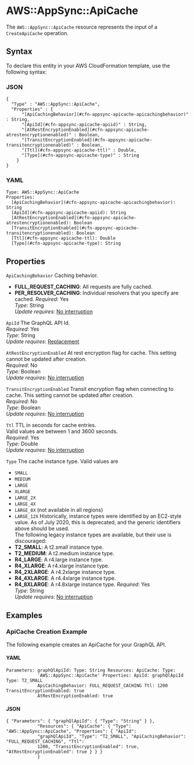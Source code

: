 # AWS::AppSync::ApiCache<a name="aws-resource-appsync-apicache"></a>

The `AWS::AppSync::ApiCache` resource represents the input of a `CreateApiCache` operation\.

## Syntax<a name="aws-resource-appsync-apicache-syntax"></a>

To declare this entity in your AWS CloudFormation template, use the following syntax:

### JSON<a name="aws-resource-appsync-apicache-syntax.json"></a>

```
{
  "Type" : "AWS::AppSync::ApiCache",
  "Properties" : {
      "[ApiCachingBehavior](#cfn-appsync-apicache-apicachingbehavior)" : String,
      "[ApiId](#cfn-appsync-apicache-apiid)" : String,
      "[AtRestEncryptionEnabled](#cfn-appsync-apicache-atrestencryptionenabled)" : Boolean,
      "[TransitEncryptionEnabled](#cfn-appsync-apicache-transitencryptionenabled)" : Boolean,
      "[Ttl](#cfn-appsync-apicache-ttl)" : Double,
      "[Type](#cfn-appsync-apicache-type)" : String
    }
}
```

### YAML<a name="aws-resource-appsync-apicache-syntax.yaml"></a>

```
Type: AWS::AppSync::ApiCache
Properties: 
  [ApiCachingBehavior](#cfn-appsync-apicache-apicachingbehavior): String
  [ApiId](#cfn-appsync-apicache-apiid): String
  [AtRestEncryptionEnabled](#cfn-appsync-apicache-atrestencryptionenabled): Boolean
  [TransitEncryptionEnabled](#cfn-appsync-apicache-transitencryptionenabled): Boolean
  [Ttl](#cfn-appsync-apicache-ttl): Double
  [Type](#cfn-appsync-apicache-type): String
```

## Properties<a name="aws-resource-appsync-apicache-properties"></a>

`ApiCachingBehavior`  <a name="cfn-appsync-apicache-apicachingbehavior"></a>
Caching behavior\.  
+  **FULL\_REQUEST\_CACHING**: All requests are fully cached\.
+  **PER\_RESOLVER\_CACHING**: Individual resolvers that you specify are cached\.
*Required*: Yes  
*Type*: String  
*Update requires*: [No interruption](https://docs.aws.amazon.com/AWSCloudFormation/latest/UserGuide/using-cfn-updating-stacks-update-behaviors.html#update-no-interrupt)

`ApiId`  <a name="cfn-appsync-apicache-apiid"></a>
The GraphQL API Id\.  
*Required*: Yes  
*Type*: String  
*Update requires*: [Replacement](https://docs.aws.amazon.com/AWSCloudFormation/latest/UserGuide/using-cfn-updating-stacks-update-behaviors.html#update-replacement)

`AtRestEncryptionEnabled`  <a name="cfn-appsync-apicache-atrestencryptionenabled"></a>
At rest encryption flag for cache\. This setting cannot be updated after creation\.  
*Required*: No  
*Type*: Boolean  
*Update requires*: [No interruption](https://docs.aws.amazon.com/AWSCloudFormation/latest/UserGuide/using-cfn-updating-stacks-update-behaviors.html#update-no-interrupt)

`TransitEncryptionEnabled`  <a name="cfn-appsync-apicache-transitencryptionenabled"></a>
Transit encryption flag when connecting to cache\. This setting cannot be updated after creation\.  
*Required*: No  
*Type*: Boolean  
*Update requires*: [No interruption](https://docs.aws.amazon.com/AWSCloudFormation/latest/UserGuide/using-cfn-updating-stacks-update-behaviors.html#update-no-interrupt)

`Ttl`  <a name="cfn-appsync-apicache-ttl"></a>
TTL in seconds for cache entries\.  
Valid values are between 1 and 3600 seconds\.  
*Required*: Yes  
*Type*: Double  
*Update requires*: [No interruption](https://docs.aws.amazon.com/AWSCloudFormation/latest/UserGuide/using-cfn-updating-stacks-update-behaviors.html#update-no-interrupt)

`Type`  <a name="cfn-appsync-apicache-type"></a>
The cache instance type\. Valid values are   
+  `SMALL` 
+  `MEDIUM` 
+  `LARGE` 
+  `XLARGE` 
+  `LARGE_2X` 
+  `LARGE_4X` 
+  `LARGE_8X` \(not available in all regions\)
+  `LARGE_12X` 
Historically, instance types were identified by an EC2\-style value\. As of July 2020, this is deprecated, and the generic identifiers above should be used\.  
The following legacy instance types are available, but their use is discouraged:  
+  **T2\_SMALL**: A t2\.small instance type\.
+  **T2\_MEDIUM**: A t2\.medium instance type\.
+  **R4\_LARGE**: A r4\.large instance type\.
+  **R4\_XLARGE**: A r4\.xlarge instance type\.
+  **R4\_2XLARGE**: A r4\.2xlarge instance type\.
+  **R4\_4XLARGE**: A r4\.4xlarge instance type\.
+  **R4\_8XLARGE**: A r4\.8xlarge instance type\.
*Required*: Yes  
*Type*: String  
*Update requires*: [No interruption](https://docs.aws.amazon.com/AWSCloudFormation/latest/UserGuide/using-cfn-updating-stacks-update-behaviors.html#update-no-interrupt)

## Examples<a name="aws-resource-appsync-apicache--examples"></a>

### ApiCache Creation Example<a name="aws-resource-appsync-apicache--examples--ApiCache_Creation_Example"></a>

The following example creates an ApiCache for your GraphQL API\.

#### YAML<a name="aws-resource-appsync-apicache--examples--ApiCache_Creation_Example--yaml"></a>

```
Parameters: graphQlApiId: Type: String Resources: ApiCache: Type:
            'AWS::AppSync::ApiCache' Properties: ApiId: graphQlApiId Type: T2_SMALL
            ApiCachingBehavior: FULL_REQUEST_CACHING Ttl: 1200 TransitEncryptionEnabled: true
            AtRestEncryptionEnabled: true
```

#### JSON<a name="aws-resource-appsync-apicache--examples--ApiCache_Creation_Example--json"></a>

```
{ "Parameters": { "graphQlApiId": { "Type": "String" } },
            "Resources": { "ApiCache": { "Type": "AWS::AppSync::ApiCache", "Properties": { "ApiId":
            "graphQlApiId", "Type": "T2_SMALL", "ApiCachingBehavior": "FULL_REQUEST_CACHING", "Ttl":
            1200, "TransitEncryptionEnabled": true, "AtRestEncryptionEnabled": true } } }
            }
```